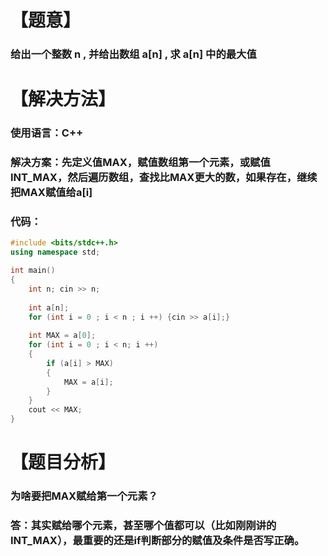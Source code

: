 # 【题意】
### 给出一个整数 n , 并给出数组 a[n] , 求 a[n] 中的最大值
# 【解决方法】
### 使用语言：C++
### 解决方案：先定义值MAX，赋值数组第一个元素，或赋值INT_MAX，然后遍历数组，查找比MAX更大的数，如果存在，继续把MAX赋值给a[i]
### 代码：
```cpp
#include <bits/stdc++.h>
using namespace std;

int main()
{
    int n; cin >> n;
    
    int a[n]; 
    for (int i = 0 ; i < n ; i ++) {cin >> a[i];}
    
    int MAX = a[0]; 
    for (int i = 0 ; i < n; i ++)
    {
        if (a[i] > MAX)
        {
            MAX = a[i];
        }
    }
    cout << MAX;
}
```
# 【题目分析】
### 为啥要把MAX赋给第一个元素？
### 答：其实赋给哪个元素，甚至哪个值都可以（比如刚刚讲的INT_MAX），最重要的还是if判断部分的赋值及条件是否写正确。